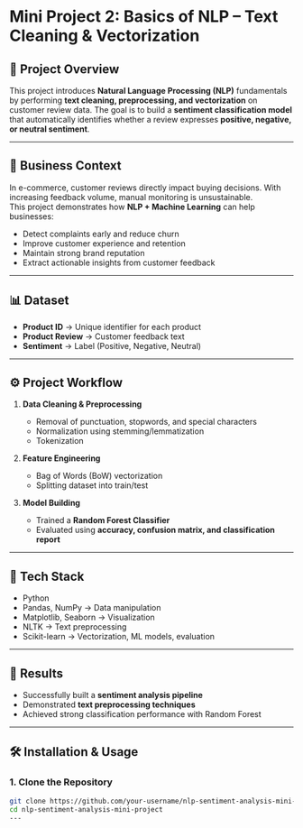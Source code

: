 # Mini Project 2: Basics of NLP – Text Cleaning & Vectorization  

## 📌 Project Overview  
This project introduces **Natural Language Processing (NLP)** fundamentals by performing **text cleaning, preprocessing, and vectorization** on customer review data. The goal is to build a **sentiment classification model** that automatically identifies whether a review expresses **positive, negative, or neutral sentiment**.  

---

## 💼 Business Context  
In e-commerce, customer reviews directly impact buying decisions. With increasing feedback volume, manual monitoring is unsustainable.  
This project demonstrates how **NLP + Machine Learning** can help businesses:  
- Detect complaints early and reduce churn  
- Improve customer experience and retention  
- Maintain strong brand reputation  
- Extract actionable insights from customer feedback  

---

## 📊 Dataset  
- **Product ID** → Unique identifier for each product  
- **Product Review** → Customer feedback text  
- **Sentiment** → Label (Positive, Negative, Neutral)  

---

## ⚙️ Project Workflow  
1. **Data Cleaning & Preprocessing**  
   - Removal of punctuation, stopwords, and special characters  
   - Normalization using stemming/lemmatization  
   - Tokenization  

2. **Feature Engineering**  
   - Bag of Words (BoW) vectorization  
   - Splitting dataset into train/test  

3. **Model Building**  
   - Trained a **Random Forest Classifier**  
   - Evaluated using **accuracy, confusion matrix, and classification report**  

---

## 🚀 Tech Stack  
- Python  
- Pandas, NumPy → Data manipulation  
- Matplotlib, Seaborn → Visualization  
- NLTK → Text preprocessing  
- Scikit-learn → Vectorization, ML models, evaluation  

---

## 📌 Results  
- Successfully built a **sentiment analysis pipeline**  
- Demonstrated **text preprocessing techniques**  
- Achieved strong classification performance with Random Forest  

---

## 🛠️ Installation & Usage  

### 1. Clone the Repository  
```bash
git clone https://github.com/your-username/nlp-sentiment-analysis-mini-project.git
cd nlp-sentiment-analysis-mini-project
---


